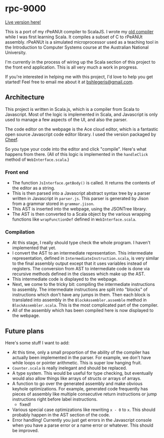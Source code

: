 # rpc-9000

[Live version here!](http://bshlgrs.github.io/rpc/rpc)

This is a port of my rPeANUt compiler to ScalaJS. I wrote my [old compiler](http://www.github.com/bshlgrs/rpeanut-compiler) while I was first learning Scala. It compiles a subset of C to rPeANUt assembly. rPeANUt is a simulated microprocessor used as a teaching tool in the Introduction to Computer Systems course at the Australian National University.

I'm currently in the process of wiring up the Scala section of this project to the front end application. This is all very much a work in progress.

If you're interested in helping me with this project, I'd love to help you get started! Feel free to email me about it at [bshlegeris@gmail.com](mailto:bshlegeris.gmail.com).

## Architecture

This project is written in Scala.js, which is a compiler from Scala to Javascript. Most of the logic is implemented in Scala, and Javascript is only used to manage a few aspects of the UI, and also the parser.

The code editor on the webpage is the Ace cloud editor, which is a fantastic open source Javascript code editor library. I used the version packaged by [Cheef](https://github.com/cheef/jquery-ace).

So you type your code into the editor and click "compile". Here's what happens from there. (All of this logic is implemented in the `handleClick` method of `WebInterface.scala`.)

### Front end

- The function `JsInterface.getBody()` is called. It returns the contents of the editor as a string.
- This is then parsed into a Javascript abstract syntax tree by a parser written in Javascript in `parser.js`. This parser is generated by Jison from a grammar stored in `grammar.jison`.
- This AST is inserted into the webpage, using the JSONTree library.
- The AST is then converted to a Scala object by the various wrapping functions like `wrapFunctionDef` defined in `WebInterface.scala`.

### Compilation

- At this stage, I really should type check the whole program. I haven't implemented that yet.
- I convert the AST to an intermediate representation. This intermediate representation, defined in `IntermediateInstruction.scala`, is very similar to the final assembly output except that it uses variables instead of registers. The conversion from AST to intermediate code is done via recursive methods defined in the classes which make up the AST.
- This intermediate code is displayed to the webpage.
- Next, we come to the tricky bit: compiling the intermediate instructions to assembly. The intermediate instructions are split into "blocks" of instructions which don't have any jumps in them. Then each block is translated into assembly in the `BlockAssembler.assemble` method in `BlockAssembler.scala`. This is the most complicated part of the compiler.
- All of the assembly which has been compiled here is now displayed to the webpage.

## Future plans

Here's some stuff I want to add:

- At this time, only a small proportion of the ability of the compiler has actually been implemented in the parser. For example, we don't have while loops or pointer arithmetic. This is super low hanging fruit.
- `Counter.scala` is really inelegant and should be replaced.
- A type system. This would be useful for type checking, but eventually would also allow things like arrays of structs or arrays of arrays.
- A function to go over the generated assembly and make obvious keyhole optimizations. For example, generated code frequently has pieces of assembly like multiple consecutive return instructions or jump instructions right before label instructions.
    - fixed!
- Various special case optimizations like rewriting `x - 0` to `x`. This should probably happen in the AST section of the code.
- Error handling! Currently you just get errors in the Javascript console when you have a parse error or a name error or whatever. This should be improved.
